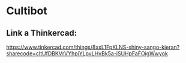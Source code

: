 # Cultibot

## Link a Thinkercad: 
https://www.tinkercad.com/things/8xxL1FpKLNS-shiny-sango-kieran?sharecode=cltUfDBKVrVYhpiYLpvLHvBk5a-iSUHpFaFOigWwyok


